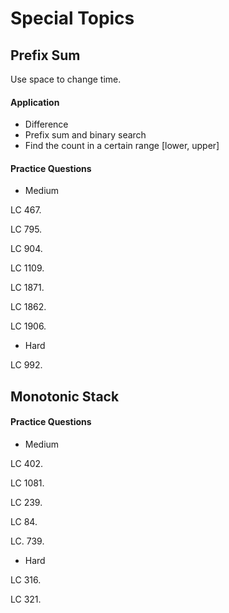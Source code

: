 # Special Topics

## Prefix Sum

Use space to change time.

#### Application

* Difference
* Prefix sum and binary search
* Find the count in a certain range \[lower, upper\]

#### Practice Questions

* Medium

LC 467. 

LC 795.

LC 904. 

LC 1109.

LC 1871.

LC 1862.

LC 1906.

* Hard

LC 992.

## Monotonic Stack

#### Practice Questions

* Medium

LC 402.

LC 1081.

LC 239.

LC 84. 

LC. 739.

* Hard

LC 316.

LC 321.


